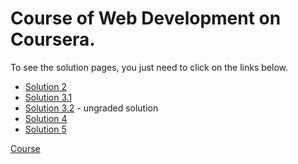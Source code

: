 # Course of Web Development on Coursera.

To see the solution pages, you just need to click on the links below.

* [Solution 2](https://ederobarreto.github.io/web_development_coursera/module2_solution/) 
* [Solution 3.1](https://ederobarreto.github.io/web_development_coursera/module3_solution/)
* [Solution 3.2](https://ederobarreto.github.io/web_development_coursera/module3_ungraded_solution/) - ungraded solution
* [Solution 4](https://ederobarreto.github.io/web_development_coursera/module4_solution/) 
* [Solution 5](https://ederobarreto.github.io/web_development_coursera/module5_solution/index.html)

[Course](https://bit.ly/2UO81ch)
